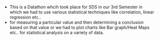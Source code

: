 * This is a Datathon whcih took place for SDS in our 3rd Semester in which we had to use various statistical techniques like correlation, linear regression etc.. 
* for measuring a particular value and then determining a conclusion based on that value or we had to plot charts like Bar graph/Heat Maps etc.. for statistical analysis on a variety of data. 
